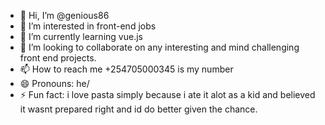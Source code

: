 - 👋 Hi, I’m @genious86
- 👀 I’m interested in front-end jobs
- 🌱 I’m currently learning vue.js
- 💞️ I’m looking to collaborate on any interesting and mind challenging front end projects.
- 📫 How to reach me +254705000345 is my number
- 😄 Pronouns: he/
- ⚡ Fun fact: i love pasta simply because i ate it alot as a kid and believed it wasnt prepared right and id do better given the chance.

<!---
genious86/genious86 is a ✨ special ✨ repository because its `README.md` (this file) appears on your GitHub profile.
You can click the Preview link to take a look at your changes.
--->
